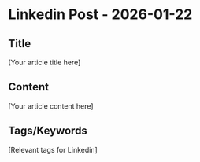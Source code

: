 # Linkedin Post - 2026-01-22

## Title
[Your article title here]

## Content
[Your article content here]

## Tags/Keywords
[Relevant tags for Linkedin]

